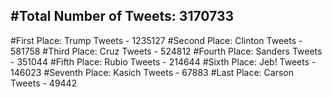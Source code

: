 #Total Number of Tweets: 3170733 
---
#First Place: Trump Tweets - 1235127
#Second Place: Clinton Tweets - 581758
#Third Place: Cruz Tweets - 524812
#Fourth Place: Sanders Tweets - 351044
#Fifth Place: Rubio Tweets - 214644
#Sixth Place: Jeb! Tweets - 146023
#Seventh Place: Kasich Tweets - 67883
#Last Place: Carson Tweets - 49442
